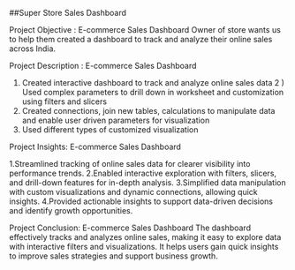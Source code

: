 ##Super Store Sales Dashboard

Project Objective : E-commerce Sales Dashboard
 Owner of store wants us to help them created a dashboard to track and analyze their online sales across India. 


Project Description :  E-commerce Sales Dashboard
1) Created interactive dashboard to track and analyze online sales
 data 
2 ) Used complex parameters to drill down in worksheet and
 customization using filters and slicers
3) Created connections, join new tables, calculations to manipulate
 data and enable user driven parameters for visualization
4) Used different types of customized visualization 


Project Insights: E-commerce Sales Dashboard

1.Streamlined tracking of online sales data for clearer visibility into performance trends.
2.Enabled interactive exploration with filters, slicers, and drill-down features for in-depth analysis.
3.Simplified data manipulation with custom visualizations and dynamic connections, allowing quick insights.
4.Provided actionable insights to support data-driven decisions and identify growth opportunities.



Project Conclusion: E-commerce Sales Dashboard
The dashboard effectively tracks and analyzes online sales, making it easy to explore data with interactive filters and visualizations. It helps users gain quick insights to improve sales strategies and support business growth.
